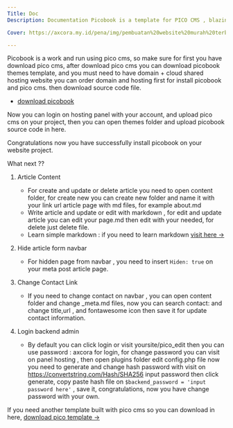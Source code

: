 ```yaml
---
Title: Doc
Description: Documentation Picobook is a template for PICO CMS , blazing fast, flat file CMS.

Cover: https://axcora.my.id/pena/img/pembuatan%20website%20murah%20terbaik%20terbaru.jpg

---
```



Picobook is a work and run using pico cms, so make sure for first you have download pico cms, after download pico cms you can download picobook themes template, and you must need to have domain + cloud shared hosting website you can order domain and hosting first for install picobook and pico cms.  then download source code file.


+ [download picobook](https://github.com/mesinkasir/Picobook-web-app)


Now you can login on hosting panel with your account, and upload pico cms on your project, then you can open themes folder and upload picobook source code in here.


Congratulations now you have successfully install picobook on your website project.


What next ??


1. Article Content

     - For create and update or delete article you need to open content folder, for create new you can create new folder and name it with your link url article page with md files, for example about.md
     - Write article and update or edit with markdown , for edit and update article you can edit your page.md then edit with your needed, for delete just delete file.
     - Learn simple markdown : if you need to learn markdown [visit here →](https://axcora.my.id/pico/picobook/markdown)




2. Hide article form navbar

     - For hidden page from navbar , you need to insert `Hiden: true` on your meta post article page.





3. Change Contact Link
     - If you need to change contact on navbar , you can open content folder and change _meta.md files, now you can search contact: and change title,url , and fontawesome icon then save it for update contact information.


4. Login backend admin
    - By default you can click login or visit yoursite/pico_edit then you can use password : axcora for login, for change password you can visit on panel hosting , then open plugins folder edit config.php file now you need to generate and change hash password with visit on https://convertstring.com/Hash/SHA256 input password then click generate, copy paste hash file on `$backend_password = 'input password here'` , save it, congratulations, now you have change password with your own.

If you need another template built with pico cms so you can download in here, [download pico template →](https://axcora.my.id/pico/picobook/demo/theme)
